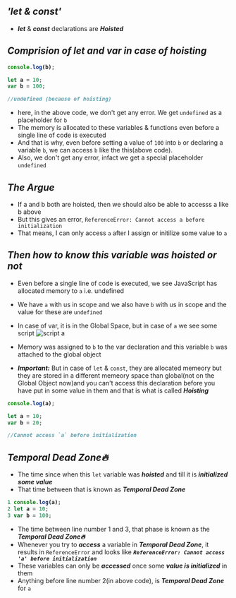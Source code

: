 ## _'let & const'_
- _**let**_ & _**const**_ declarations are _**Hoisted**_

## _Comprision of let and var in case of hoisting_
<b>

```js
console.log(b);

let a = 10;
var b = 100;

//undefined (because of hoisting) 
```
</b>

- here, in the above code, we don't get any error. We get `undefined` as a placeholder for `b`
- The memory is allocated to these variables & functions even before a single line of code is executed
- And that is why, even before setting a value of `100` into `b` or declaring a variable `b`,
we can access `b` like the this(above code). 
- Also, we don't get any error, infact we get a special placeholder `undefined`

## _The Argue_
- If a and b both are hoisted, then we should also be able to accesss a like b above
- But this gives an error, `ReferenceError: Cannot access a before initialization`
- That means, I can only access `a` after I assign or initilize some value to `a`

## _Then how to know this variable was hoisted or not_
- Even before a single line of code is executed, we see JavaScript has allocated memory to `a` i.e. undefined
- We have `a` with us in scope and we also have `b` with us in scope and the value for these are `undefined`
- In case of var, it is in the Global Space, but in case of `a` we see some script
![script a](https://github.com/anupam-kumar-krishnan/Namaste-JavaScript/assets/69143883/e25efe13-bc3b-4bd8-b4a2-f941597f24f0)


- Memory was assigned to `b` to the var declaration and this variable `b` was attached to the global object
- _**Important:**_ But in case of `let` & `const`, they are allocated memeory but they are stored in a different memeory space than global(not on the Global Object now)and you can't access this declaration before you have put in some value in them and that is what is called _**Hoisting**_


<b>

```js
console.log(a);

let a = 10;
var b = 20;

//Cannot access `a` before initialization
```
</b>

## _Temporal Dead Zone🔥_
- The time since when this `let` variable was **_hoisted_** and till it is **_initialized some value_**
- That time between that is known as _**Temporal Dead Zone**_
<b>

```js
1 console.log(a);
2 let a = 10;
3 var b = 100;
```
</b>

- The time between line number 1 and 3, that phase is known as the _**Temporal Dead Zone🔥**_
- Whenever you try to **_access_** a variable in _**Temporal Dead Zone**_, it results in `ReferenceError` and looks like **_`ReferenceError: Cannot access 'a' before initialization`_**
- These variables can only be _**accessed**_ once some **_value is initialized_** in them
- Anything before line number 2(in above code), is _**Temporal Dead Zone**_ for `a`




